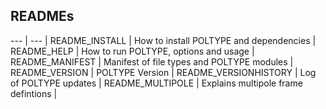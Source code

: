 ## READMEs

--- | --- |
README_INSTALL | How to install POLTYPE and dependencies |
README_HELP | How to run POLTYPE, options and usage |
README_MANIFEST | Manifest of file types and POLTYPE modules |
README_VERSION  | POLTYPE Version |
README_VERSIONHISTORY | Log of POLTYPE updates |
README_MULTIPOLE | Explains multipole frame defintions |
